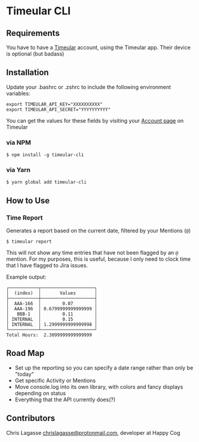 # Timeular CLI

## Requirements

You have to have a [Timeular](https://timeular.com) account, using the Timeular app. Their device is optional (but badass)

## Installation

Update your .bashrc or .zshrc to include the following environment variables:

```
export TIMEULAR_API_KEY="XXXXXXXXXX"
export TIMEULAR_API_SECRET="YYYYYYYYYY"
```

You can get the values for these fields by visiting your [Account page](https://profile.timeular.com/#/app/account) on Timeular

### via NPM

```
$ npm install -g timeular-cli
```

### via Yarn

```
$ yarn global add timeular-cli
```

## How to Use

### Time Report

Generates a report based on the current date, filtered by your Mentions (`@`)

```
$ timeular report
```

This will not show any time entries that have not been flagged by an `@` mention. For my purposes, this is useful, because I only need to clock time that I have flagged to Jira issues.

Example output:

```
┌───────────┬────────────────────┐
│  (index)  │       Values       │
├───────────┼────────────────────┤
│  AAA-166  │        0.07        │
│  AAA-196  │ 0.6799999999999999 │
│   BBB-1   │        0.11        │
│ INTERNAL  │        0.15        │
│ INTERNAL  │ 1.2999999999999998 │
└───────────┴────────────────────┘
Total Hours:  2.3099999999999999
```

## Road Map

- Set up the reporting so you can specify a date range rather than only be "today"
- Get specific Activity or Mentions
- Move console.log into its own library, with colors and fancy displays depending on status
- Everything that the API currently does(?)

## Contributors

Chris Lagasse <chrislagasse@protonmail.com>, developer at Happy Cog

